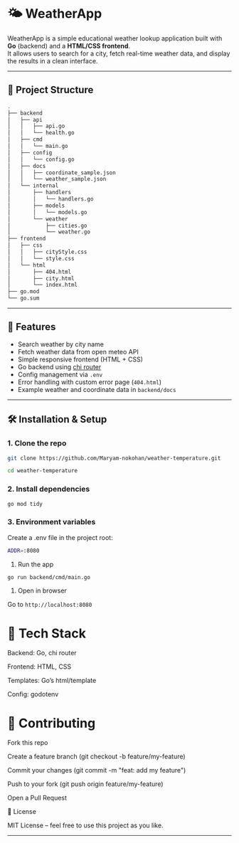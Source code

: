 # 🌤️ WeatherApp

WeatherApp is a simple educational weather lookup application built with **Go** (backend) and a **HTML/CSS frontend**.  
It allows users to search for a city, fetch real-time weather data, and display the results in a clean interface.  

---

## 📂 Project Structure

```bash
.
├── backend
│   ├── api
│   │   ├── api.go
│   │   └── health.go
│   ├── cmd
│   │   └── main.go
│   ├── config
│   │   └── config.go
│   ├── docs
│   │   ├── coordinate_sample.json
│   │   └── weather_sample.json
│   └── internal
│       ├── handlers
│       │   └── handlers.go
│       ├── models
│       │   └── models.go
│       └── weather
│           ├── cities.go
│           └── weather.go
├── frontend
│   ├── css
│   │   ├── cityStyle.css
│   │   └── style.css
│   └── html
│       ├── 404.html
│       ├── city.html
│       └── index.html
├── go.mod
└── go.sum

```


---

## 🚀 Features

- Search weather by city name  
- Fetch weather data from open meteo API  
- Simple responsive frontend (HTML + CSS)  
- Go backend using [chi router](https://github.com/go-chi/chi)  
- Config management via `.env`  
- Error handling with custom error page (`404.html`)  
- Example weather and coordinate data in `backend/docs`  

---

## 🛠️ Installation & Setup

### 1. Clone the repo

```bash
git clone https://github.com/Maryam-nokohan/weather-temperature.git

cd weather-temperature
```
### 2. Install dependencies

```bash
go mod tidy
```

### 3. Environment variables

Create a .env file in the project root:

```bash
ADDR=:8080
```

1. Run the app
```bash
go run backend/cmd/main.go
```

1. Open in browser

Go to `http://localhost:8080`

# 📖 Tech Stack

Backend: Go, chi router

Frontend: HTML, CSS

Templates: Go’s html/template

Config: godotenv

# 🤝 Contributing

Fork this repo

Create a feature branch (git checkout -b feature/my-feature)

Commit your changes (git commit -m "feat: add my feature")

Push to your fork (git push origin feature/my-feature)

Open a Pull Request

📜 License

MIT License – feel free to use this project as you like.

---
